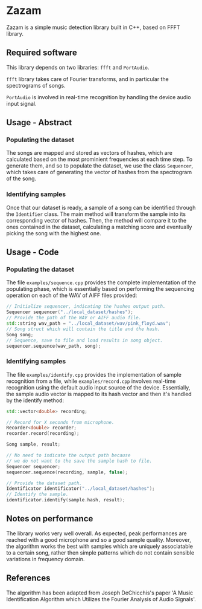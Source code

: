 # Zazam

Zazam is a simple music detection library built in C++, based on FFFT library.

## Required software 
This library depends on two libraries: `ffft` and `PortAudio`.

`ffft` library takes care of Fourier transforms, and in particular the spectrograms of songs.

`PortAudio` is involved in real-time recognition by handling the device audio input signal.

## Usage - Abstract

### Populating the dataset 
The songs are mapped and stored as vectors of hashes, which are calculated based on the most prominient frequencies at each time step. To generate them, and so to populate the dataset, we use the class `Sequencer`, which takes care of generating the vector of hashes from the spectrogram of the song.
### Identifying samples
Once that our dataset is ready, a sample of a song can be identified through the `Identifier` class. The main method will transform the sample into its corresponding vector of hashes. 
Then, the method will compare it to the ones contained in the dataset, calculating a matching score and eventually picking the song with the highest one.
## Usage - Code 
### Populating the dataset
The file `examples/sequence.cpp` provides the complete implementation of the populating phase, which is essentially based on performing the sequencing operation on each of the WAV of AIFF files provided:
```c++
// Initialize sequencer, indicating the hashes output path.
Sequencer sequencer("../local_dataset/hashes");
// Provide the path of the WAV or AIFF audio file.
std::string wav_path = "../local_dataset/wav/pink_floyd.wav";
// Song struct which will contain the title and the hash.
Song song;
// Sequence, save to file and load results in song object.
sequencer.sequence(wav_path, song);
```
### Identifying samples
The file `examples/identify.cpp` provides the implementation of sample recognition from a file, while `examples/record.cpp` involves real-time recognition using the default audio input source of the device. Essentially, the sample audio vector is mapped to its hash vector and then it's handled by the identify method:
```c++
std::vector<double> recording;

// Record for X seconds from microphone.
Recorder<double> recorder;    
recorder.record(recording);

Song sample, result;

// No need to indicate the output path because
// we do not want to the save the sample hash to file.
Sequencer sequencer;
sequencer.sequence(recording, sample, false);

// Provide the dataset path.
Identificator identificator("../local_dataset/hashes");
// Identify the sample.
identificator.identify(sample.hash, result); 
```
## Notes on performance
The library works very well overall. As expected, peak performances are reached with a good microphone and so a good sample quality. Moreover, the algorithm works the best with samples which are uniquely associatable to a certain song, rather then simple patterns which do not contain sensible variations in frequency domain.
## References 
The algorithm has been adapted from Joseph DeChicchis's paper 'A Music Identification Algorithm which Utilizes the Fourier
Analysis of Audio Signals'.
